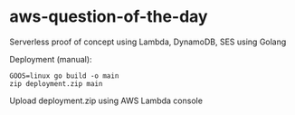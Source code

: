 # aws-question-of-the-day

Serverless proof of concept using Lambda, DynamoDB, SES using Golang

Deployment (manual):
```
GOOS=linux go build -o main
zip deployment.zip main
```

Upload deployment.zip using AWS Lambda console
